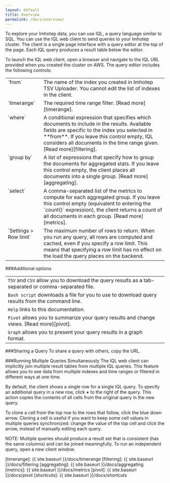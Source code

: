 ```yaml
---
layout: default
title: Overview
permalink: /docs/overview/
---
```


To explore your Imhotep data, you can use IQL, a query language similar to SQL. You can use the IQL web client to send queries to your Imhotep cluster. The client is a single page interface with a query editor at the top of the page. Each IQL query produces a result table below the editor.

To launch the IQL web client, open a browser and navigate to the IQL URL provided when you created the cluster on AWS. The query editor includes the following controls:
<table>
   <tr>
    <td valign="top">`from`</td>
    <td valign="top">The name of the index you created in Imhotep TSV Uploader. You cannot edit the list of indexes in the client. </td>
  <tr>
    <td valign="top">`timerange`</td>
    <td valign="top">The required time range filter. [Read more][timerange]. </td>
  <tr>
    <td valign="top">`where`</td>
    <td valign="top">A conditional expression that specifies which documents to include in the results. Available fields are specific to the index you selected in **from**. If you leave this control empty, IQL considers all documents in the time range given. [Read more][filtering].  </td>
  <tr>
    <td valign="top">`group by`</td>
    <td valign="top">A list of expressions that specify how to group the documents for aggregated stats. If you leave this control empty, the client places all documents into a single group. [Read more][aggregating]. </td>
  <tr>
    <td valign="top">`select`</td>
    <td valign="top">A comma-separated list of the metrics to compute for each aggregated group. If you leave this control empty (equivalent to entering the `count()` expression), the client returns a count of all documents in each group. [Read more][metrics].</td>
  <tr>
    <td valign="top">`Settings > Row limit`</td>
    <td valign="top">The maximum number of rows to return. When you run any query, all rows are computed and cached, even if you specify a row limit. This means that specifying a row limit has no effect on the load the query places on the backend.</td>
</table>


###Additional options

| | |
| ---- | ----- |
| `TSV` and `CSV` allow you to download the query results as a tab-separated or comma-separated file. |
| `Bash script` downloads a file for you to use to download query results from the command line. |
| `Help` links to this documentation. |
| `Pivot` allows you to summarize your query results and change views. [Read more][pivot]. |
| `Graph` allows you to present your query results in a graph format. |

###Sharing a Query
To share a query with others, copy the URL.

###Running Multiple Queries Simultaneously
The IQL web client can implicitly join multiple result tables from multiple IQL queries. This feature allows you to see data from multiple indexes and time ranges or filtered in different ways at one time.

By default, the client shows a single row for a single IQL query. To specify an additional query in a new row, click **+** to the right of the query. This action copies the contents of all cells from the original query in the new query. 

To clone a cell from the top row to the rows that follow, click the blue down arrow. Cloning a cell is useful if you want to keep some cell values in multiple queries synchronized: change the value of the top cell and click the arrow, instead of manually editing each query.

NOTE: Multiple queries should produce a result set that is consistent (has the same columns) and can be joined meaningfully. To run an independent query, open a new client window. 




[timerange]: {{ site.baseurl }}/docs/timerange
[filtering]: {{ site.baseurl }}/docs/filtering
[aggregating]: {{ site.baseurl }}/docs/aggregating
[metrics]: {{ site.baseurl }}/docs/metrics
[pivot]: {{ site.baseurl }}/docs/pivot
[shortcuts]: {{ site.baseurl }}/docs/shortcuts